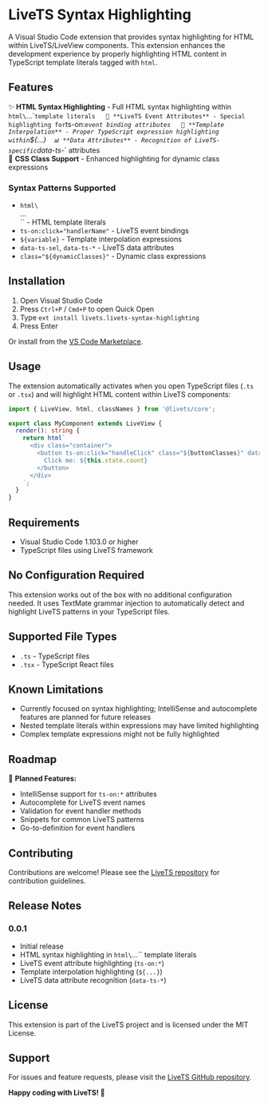 # LiveTS Syntax Highlighting

A Visual Studio Code extension that provides syntax highlighting for HTML within LiveTS/LiveView components. This extension enhances the development experience by properly highlighting HTML content in TypeScript template literals tagged with `html`.

## Features

✨ **HTML Syntax Highlighting** - Full HTML syntax highlighting within `html\`...\``template literals  
🎯 **LiveTS Event Attributes** - Special highlighting for`ts-on:_`event binding attributes  
🔧 **Template Interpolation** - Proper TypeScript expression highlighting within`${...}` 
📊 **Data Attributes** - Recognition of LiveTS-specific`data-ts-_` attributes  
🎨 **CSS Class Support** - Enhanced highlighting for dynamic class expressions

### Syntax Patterns Supported

- `html\`<div>...</div>\`` - HTML template literals
- `ts-on:click="handlerName"` - LiveTS event bindings
- `${variable}` - Template interpolation expressions
- `data-ts-sel`, `data-ts-*` - LiveTS data attributes
- `class="${dynamicClasses}"` - Dynamic class expressions

## Installation

1. Open Visual Studio Code
2. Press `Ctrl+P` / `Cmd+P` to open Quick Open
3. Type `ext install livets.livets-syntax-highlighting`
4. Press Enter

Or install from the [VS Code Marketplace](https://marketplace.visualstudio.com/items?itemName=livets.livets-syntax-highlighting).

## Usage

The extension automatically activates when you open TypeScript files (`.ts` or `.tsx`) and will highlight HTML content within LiveTS components:

```typescript
import { LiveView, html, classNames } from '@livets/core';

export class MyComponent extends LiveView {
  render(): string {
    return html`
      <div class="container">
        <button ts-on:click="handleClick" class="${buttonClasses}" data-ts-sel="my-button">
          Click me: ${this.state.count}
        </button>
      </div>
    `;
  }
}
```

## Requirements

- Visual Studio Code 1.103.0 or higher
- TypeScript files using LiveTS framework

## No Configuration Required

This extension works out of the box with no additional configuration needed. It uses TextMate grammar injection to automatically detect and highlight LiveTS patterns in your TypeScript files.

## Supported File Types

- `.ts` - TypeScript files
- `.tsx` - TypeScript React files

## Known Limitations

- Currently focused on syntax highlighting; IntelliSense and autocomplete features are planned for future releases
- Nested template literals within expressions may have limited highlighting
- Complex template expressions might not be fully highlighted

## Roadmap

🚀 **Planned Features:**

- IntelliSense support for `ts-on:*` attributes
- Autocomplete for LiveTS event names
- Validation for event handler methods
- Snippets for common LiveTS patterns
- Go-to-definition for event handlers

## Contributing

Contributions are welcome! Please see the [LiveTS repository](https://github.com/magnusbag/livets) for contribution guidelines.

## Release Notes

### 0.0.1

- Initial release
- HTML syntax highlighting in `html\`...\`` template literals
- LiveTS event attribute highlighting (`ts-on:*`)
- Template interpolation highlighting (`${...}`)
- LiveTS data attribute recognition (`data-ts-*`)

## License

This extension is part of the LiveTS project and is licensed under the MIT License.

## Support

For issues and feature requests, please visit the [LiveTS GitHub repository](https://github.com/magnusbag/livets/issues).

**Happy coding with LiveTS! 🚀**
